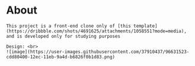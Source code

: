 # About

    This project is a front-end clone only of [this template](https://dribbble.com/shots/4691625/attachments/1058551?mode=media),
    and is developed only for studying purposes
    
    Design: <br>
    ![image](https://user-images.githubusercontent.com/37910437/96631523-cdd80400-12ec-11eb-9a4d-b6826f0b1d83.png)


